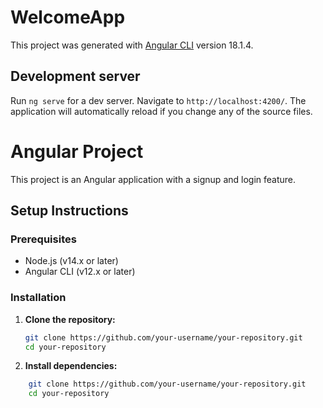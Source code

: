 # WelcomeApp

This project was generated with [Angular CLI](https://github.com/angular/angular-cli) version 18.1.4.

## Development server

Run `ng serve` for a dev server. Navigate to `http://localhost:4200/`. The application will automatically reload if you change any of the source files.

# Angular Project

This project is an Angular application with a signup and login feature.

## Setup Instructions

### Prerequisites

- Node.js (v14.x or later)
- Angular CLI (v12.x or later)

### Installation

1. **Clone the repository:**
   ```bash
   git clone https://github.com/your-username/your-repository.git
   cd your-repository
   ```
2. **Install dependencies:**
```bash
    git clone https://github.com/your-username/your-repository.git
    cd your-repository
```
